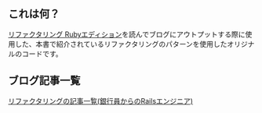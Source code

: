 ## これは何？
[リファクタリング Rubyエディション](https://amzn.to/3526jtY)を読んでブログにアウトプットする際に使用した、本書で紹介されているリファクタリングのパターンを使用したオリジナルのコードです。

## ブログ記事一覧
[リファクタリングの記事一覧(銀行員からのRailsエンジニア)](https://ysk-pro.hatenablog.com/archive/category/%E3%83%AA%E3%83%95%E3%82%A1%E3%82%AF%E3%82%BF%E3%83%AA%E3%83%B3%E3%82%B0)
